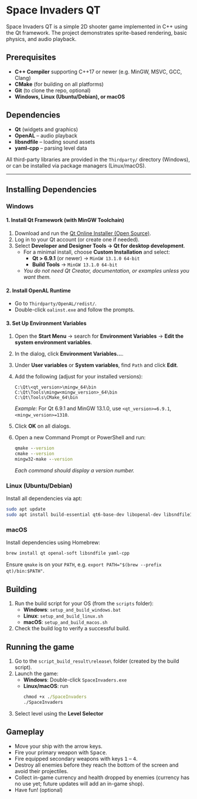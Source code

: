 # Space Invaders QT

Space Invaders QT is a simple 2D shooter game implemented in C++ using the Qt framework. The project demonstrates sprite-based rendering, basic physics, and audio playback.

## Prerequisites

- **C++ Compiler** supporting C++17 or newer (e.g. MinGW, MSVC, GCC, Clang)
- **CMake** (for building on all platforms)
- **Git** (to clone the repo, optional)
- **Windows, Linux (Ubuntu/Debian), or macOS**

## Dependencies

- **Qt** (widgets and graphics)
- **OpenAL** – audio playback
- **libsndfile** – loading sound assets
- **yaml-cpp** – parsing level data

All third-party libraries are provided in the `Thirdparty/` directory (Windows), or can be installed via package managers (Linux/macOS).

---

## Installing Dependencies

### Windows

#### 1. Install Qt Framework (with MinGW Toolchain)

1. Download and run the [Qt Online Installer (Open Source)](https://www.qt.io/download-qt-installer).
2. Log in to your Qt account (or create one if needed).
3. Select **Developer and Designer Tools → Qt for desktop development**.
    - For a minimal install, choose **Custom Installation** and select:
        - **Qt > 6.9.1** (or newer) → `MinGW 13.1.0 64-bit`
        - **Build Tools** → `MinGW 13.1.0 64-bit`
    - *You do not need Qt Creator, documentation, or examples unless you want them.*

#### 2. Install OpenAL Runtime

- Go to `Thirdparty/OpenAL/redist/`.
- Double-click `oalinst.exe` and follow the prompts.

#### 3. Set Up Environment Variables

1. Open the **Start Menu** → search for **Environment Variables** → **Edit the system environment variables**.
2. In the dialog, click **Environment Variables…**.
3. Under **User variables** or **System variables**, find `Path` and click **Edit**.
4. Add the following (adjust for your installed versions):

    ```
    C:\Qt\<qt_version>\mingw_64\bin
    C:\Qt\Tools\mingw<mingw_version>_64\bin
    C:\Qt\Tools\CMake_64\bin
    ```

    *Example:* For Qt 6.9.1 and MinGW 13.1.0, use `<qt_version>=6.9.1`, `<mingw_version>=1310`.

5. Click **OK** on all dialogs.
6. Open a new Command Prompt or PowerShell and run:

    ```cmd
    qmake --version
    cmake --version
    mingw32-make --version
    ```

    *Each command should display a version number.*

### Linux (Ubuntu/Debian)
Install all dependencies via apt:
```bash
sudo apt update
sudo apt install build-essential qt6-base-dev libopenal-dev libsndfile1-dev libyaml-cpp-dev
```

### macOS
Install dependencies using Homebrew:
```bash
brew install qt openal-soft libsndfile yaml-cpp
```
Ensure `qmake` is on your `PATH`, e.g. `export PATH="$(brew --prefix qt)/bin:$PATH"`.


## Building

1. Run the build script for your OS (from the ```scripts``` folder):
    - **Windows**: ```setup_and_build_windows.bat```
    - **Linux**: ```setup_and_build_linux.sh```
    - **macOS**: ```setup_and_build_macos.sh```
2. Check the build log to verify a successful build.

## Running the game

1. Go to the `script_build_result\release\` folder (created by the build script).
2. Launch the game:
    - **Windows**: Double-click `SpaceInvaders.exe`
    - **Linux/macOS**: run 
        ```cmd
        chmod +x ./SpaceInvaders
        ./SpaceInvaders
         ```
3. Select level using the **Level Selector**

## Gameplay

- Move your ship with the arrow keys.
- Fire your primary weapon with <kbd>Space</kbd>.
- Fire equipped secondary weapons with keys <kbd>1</kbd> – <kbd>4</kbd>.
- Destroy all enemies before they reach the bottom of the screen and avoid their projectiles.
- Collect in-game currency and health dropped by enemies (currency has no use yet; future updates will add an in-game shop).
- Have fun! (optional)

